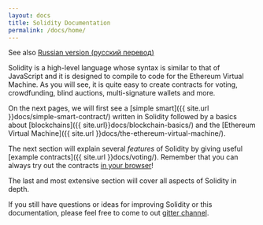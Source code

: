 ```yaml
---
layout: docs
title: Solidity Documentation
permalink: /docs/home/
---
```

See also [Russian version (русский перевод)](https://github.com/ethereum/wiki/wiki/%D0%A0%D1%83%D0%BA%D0%BE%D0%B2%D0%BE%D0%B4%D1%81%D1%82%D0%B2%D0%BE-%D0%BF%D0%BE-Solidity)  

Solidity is a high-level language whose syntax is similar to that of JavaScript
and it is designed to compile to code for the Ethereum Virtual Machine.
As you will see, it is quite easy to create contracts for voting,
crowdfunding, blind auctions, multi-signature wallets and more.

On the next pages, we will first see a
[simple smart]({{ site.url }}docs/simple-smart-contract/) written
in Solidity followed by a basics about
[blockchains]({{ site.url}}docs/blockchain-basics/)
and the [Ethereum Virtual Machine]({{ site.url }}docs/the-ethereum-virtual-machine/).

The next section will explain several *features* of Solidity by giving
useful [example contracts]({{ site.url }}docs/voting/).
Remember that you can always try out the contracts
[in your browser](https://chriseth.github.io/browser-solidity)!

The last and most extensive section will cover all aspects of Solidity in depth.

If you still have questions or ideas for improving Solidity or this documentation,
please feel free to come to out [gitter channel](https://gitter.im/ethereum/solidity/).
